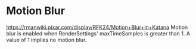 # Motion Blur

https://rmanwiki.pixar.com/display/RFK24/Motion+Blur+in+Katana
Motion blur is enabled when RenderSettings' maxTimeSamples is greater than 1. A value of 1 implies no motion blur.